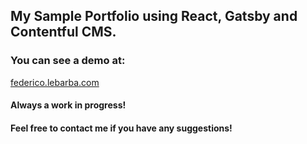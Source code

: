 <h2 align="left">
  My Sample Portfolio using React, Gatsby and Contentful CMS.
</h2>
<h3 align="left">
  You can see a demo at:
</h3>
<a href="https://federico.lebarba.com/" align="left">
  federico.lebarba.com
</a>
<h4 align="left">
  Always a work in progress! 
</h4>
<h4 align="left">
 Feel free to contact me if you have any suggestions!
</h4>

